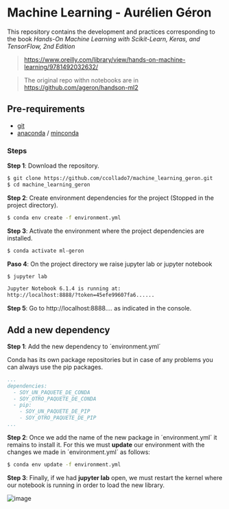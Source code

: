 # Machine Learning - Aurélien Géron
This repository contains the development and practices corresponding to the book *Hands-On Machine Learning with Scikit-Learn, Keras, and TensorFlow, 2nd Edition*

>https://www.oreilly.com/library/view/hands-on-machine-learning/9781492032632/


>The original repo withn notebooks are in https://github.com/ageron/handson-ml2


## Pre-requirements

* [git](https://git-scm.com/downloads)
* [anaconda](https://www.anaconda.com/products/individual) / [minconda](https://docs.conda.io/en/latest/miniconda.html)

### Steps

**Step 1**: Download the repository.

```bash
$ git clone https://github.com/ccollado7/machine_learning_geron.git
$ cd machine_learning_geron
```

**Step 2**: Create environment dependencies for the project (Stopped in the project directory).

```bash
$ conda env create -f environment.yml
```

**Step 3**: Activate the environment where the project dependencies are installed.

```bash
$ conda activate ml-geron
```

**Paso 4**: On the project directory we raise jupyter lab or jupyter notebook

```bash
$ jupyter lab

Jupyter Notebook 6.1.4 is running at:
http://localhost:8888/?token=45efe99607fa6......
```

**Step 5**: Go to http://localhost:8888.... as indicated in the console.

## Add a new dependency

**Step 1**: Add the new dependency to ´environment.yml´

Conda has its own package repositories but in case of any problems you can always use the pip packages.

```yaml
...
dependencies:
  - SOY_UN_PAQUETE_DE_CONDA
  - SOY_OTRO_PAQUETE_DE_CONDA
  - pip:
    - SOY_UN_PAQUETE_DE_PIP
    - SOY_OTRO_PAQUETE_DE_PIP
...
```

**Step 2**: Once we add the name of the new package in ´environment.yml´ it remains to install it. For this we must **update** our environment with the changes we made in ´environment.yml´ as follows:

```bash
$ conda env update -f environment.yml
```
**Step 3**: Finally, if we had **jupyter lab** open, we must restart the kernel where our notebook is running in order to load the new library.

![image](https://user-images.githubusercontent.com/962480/145253730-365cb56b-ae26-41b0-a38d-41d505c9ea74.png)
